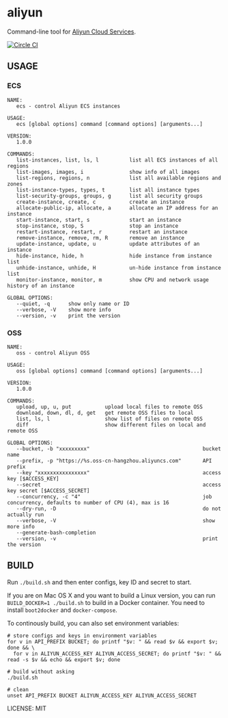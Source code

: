 aliyun
======

Command-line tool for [Aliyun Cloud Services](http://www.aliyun.com/product/).

[![Circle CI](https://circleci.com/gh/caiguanhao/aliyun.svg?style=svg)](https://circleci.com/gh/caiguanhao/aliyun)

USAGE
-----

### ECS

```help
NAME:
   ecs - control Aliyun ECS instances

USAGE:
   ecs [global options] command [command options] [arguments...]

VERSION:
   1.0.0

COMMANDS:
   list-instances, list, ls, l          list all ECS instances of all regions
   list-images, images, i               show info of all images
   list-regions, regions, n             list all available regions and zones
   list-instance-types, types, t        list all instance types
   list-security-groups, groups, g      list all security groups
   create-instance, create, c           create an instance
   allocate-public-ip, allocate, a      allocate an IP address for an instance
   start-instance, start, s             start an instance
   stop-instance, stop, S               stop an instance
   restart-instance, restart, r         restart an instance
   remove-instance, remove, rm, R       remove an instance
   update-instance, update, u           update attributes of an instance
   hide-instance, hide, h               hide instance from instance list
   unhide-instance, unhide, H           un-hide instance from instance list
   monitor-instance, monitor, m         show CPU and network usage history of an instance

GLOBAL OPTIONS:
   --quiet, -q		show only name or ID
   --verbose, -V	show more info
   --version, -v	print the version
```

### OSS

```help
NAME:
   oss - control Aliyun OSS

USAGE:
   oss [global options] command [command options] [arguments...]

VERSION:
   1.0.0

COMMANDS:
   upload, up, u, put           upload local files to remote OSS
   download, down, dl, d, get   get remote OSS files to local
   list, ls, l                  show list of files on remote OSS
   diff                         show different files on local and remote OSS

GLOBAL OPTIONS:
   --bucket, -b "xxxxxxxxx"                                     bucket name
   --prefix, -p "https://%s.oss-cn-hangzhou.aliyuncs.com"       API prefix
   --key "xxxxxxxxxxxxxxxx"                                     access key [$ACCESS_KEY]
   --secret                                                     access key secret [$ACCESS_SECRET]
   --concurrency, -c "4"                                        job concurrency, defaults to number of CPU (4), max is 16
   --dry-run, -D                                                do not actually run
   --verbose, -V                                                show more info
   --generate-bash-completion
   --version, -v                                                print the version
```

BUILD
-----

Run `./build.sh` and then enter configs, key ID and secret to start.

If you are on Mac OS X and you want to build a Linux version,
you can run `BUILD_DOCKER=1 ./build.sh` to build in a Docker container.
You need to install `boot2docker` and `docker-compose`.

To continously build, you can also set environment variables:
```
# store configs and keys in environment variables
for v in API_PREFIX BUCKET; do printf "$v: " && read $v && export $v; done && \
  for v in ALIYUN_ACCESS_KEY ALIYUN_ACCESS_SECRET; do printf "$v: " && read -s $v && echo && export $v; done

# build without asking
./build.sh

# clean
unset API_PREFIX BUCKET ALIYUN_ACCESS_KEY ALIYUN_ACCESS_SECRET
```

LICENSE: MIT
